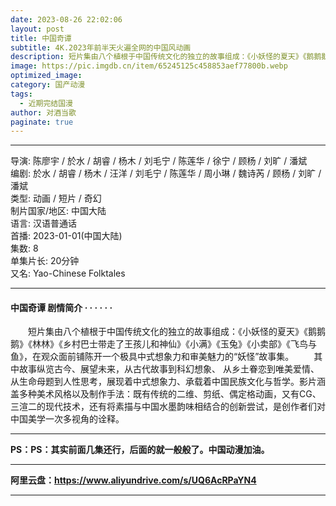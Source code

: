 ```yaml
---
date: 2023-08-26 22:02:06
layout: post
title: 中国奇谭
subtitle: 4K.2023年前半天火遍全网的中国风动画
description: 短片集由八个植根于中国传统文化的独立的故事组成：《小妖怪的夏天》《鹅鹅鹅》《林林》《乡村巴士带走了王孩儿和神仙》《小满》《玉兔》《小卖部》《飞鸟与鱼》，在观众面前铺陈开一个极具中式想象力和审美魅力的“妖怪”故事集...
image: https://pic.imgdb.cn/item/65245125c458853aef77800b.webp
optimized_image: 
category: 国产动漫
tags:
  - 近期完结国漫
author: 对酒当歌
paginate: true
---
```


---

导演: 陈廖宇 / 於水 / 胡睿 / 杨木 / 刘毛宁 / 陈莲华 / 徐宁 / 顾杨 / 刘旷 / 潘斌  
编剧: 於水 / 胡睿 / 杨木 / 汪洋 / 刘毛宁 / 陈莲华 / 周小琳 / 魏诗芮 / 顾杨 / 刘旷 / 潘斌  
类型: 动画 / 短片 / 奇幻  
制片国家/地区: 中国大陆  
语言: 汉语普通话  
首播: 2023-01-01(中国大陆)  
集数: 8  
单集片长: 20分钟  
又名: Yao-Chinese Folktales  

---

#### 中国奇谭 剧情简介 · · · · · ·

　　短片集由八个植根于中国传统文化的独立的故事组成：《小妖怪的夏天》《鹅鹅鹅》《林林》《乡村巴士带走了王孩儿和神仙》《小满》《玉兔》《小卖部》《飞鸟与鱼》，在观众面前铺陈开一个极具中式想象力和审美魅力的“妖怪”故事集。
　　其中故事纵览古今、展望未来，从古代故事到科幻想象、 从乡土眷恋到唯美爱情、从生命母题到人性思考，展现着中式想象力、承载着中国民族文化与哲学。影片涵盖多种美术风格以及制作手法：既有传统的二维、剪纸、偶定格动画，又有CG、三渲二的现代技术，还有将素描与中国水墨韵味相结合的创新尝试，是创作者们对中国美学一次多视角的诠释。

---

**PS：PS：其实前面几集还行，后面的就一般般了。中国动漫加油。**

---

**阿里云盘：<https://www.aliyundrive.com/s/UQ6AcRPaYN4>**

---
